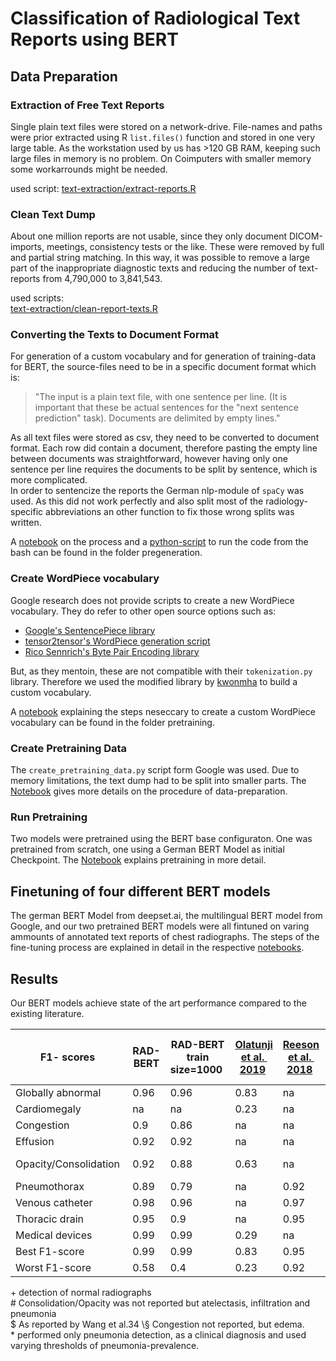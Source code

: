 # Classification of Radiological Text Reports using BERT

## Data Preparation
### Extraction of Free Text Reports
Single plain text files were stored on a network-drive. File-names and paths were prior extracted using R `list.files()` function and stored in one very large table. As the workstation used by us has >120 GB RAM, keeping such large files in memory is no problem. On Coimputers with smaller memory some workarrounds might be needed.   

used script: [text-extraction/extract-reports.R](text-extraction/extract-reports.R)

### Clean Text Dump
About one million reports are not usable, since they only document DICOM-imports, meetings, consistency tests or the like. These were removed by full and partial string matching. In this way, it was possible to remove a large part of the inappropriate diagnostic texts and reducing the number of text-reports from 4,790,000 to 3,841,543. 

used scripts:   
[text-extraction/clean-report-texts.R](text-extraction/clean-report-texts.R)

### Converting the Texts to Document Format
For generation of a custom vocabulary and for generation of training-data for BERT, the source-files need to be in a specific document format which is: 

> "The input is a plain text file, with one sentence per line. (It is important that these be actual sentences for the "next sentence prediction" task). Documents are delimited by empty lines."

As all text files were stored as csv, they need to be converted to document format. Each row did contain a document, therefore pasting the empty line between documents was straightforward, however having only one sentence per line requires the documents to be split by sentence, which is more complicated.  
In order to sentencize the reports the German nlp-module of `spaCy` was used. As this did not work perfectly and also split most of the radiology-specific abbreviations an other function to fix those wrong splits was written. 

A [notebook](pretraining/sentencizing.ipynb) on the process and a [python-script](pretraining/run_sentencizing.py) to run the code from the bash can be found in the folder pregeneration.

### Create WordPiece vocabulary
Google research does not provide scripts to create a new WordPiece vocabulary. They do refer to other open source options such as:

- [Google's SentencePiece library](https://github.com/google/sentencepiece)
- [tensor2tensor's WordPiece generation script](https://github.com/tensorflow/tensor2tensor/blob/master/tensor2tensor/data_generators/text_encoder_build_subword.py)
- [Rico Sennrich's Byte Pair Encoding library](https://github.com/rsennrich/subword-nmt)

But, as they mentoin, these are not compatible with their `tokenization.py` library. Therefore we used the modified library by [kwonmha](https://github.com/kwonmha/bert-vocab-builder) to build a custom vocabulary. 

A [notebook](pretraining/bert-custom-vocabulary.ipynb) explaining the steps neseccary to create a custom WordPiece vocabulary can be found in the folder pretraining. 

### Create Pretraining Data
The `create_pretraining_data.py` script form Google was used. Due to memory limitations, the text dump had to be split into smaller parts. The [Notebook](pretraining/notebooks/03_create-pretraining-data.ipynb) gives more details on the procedure of data-preparation.  

### Run Pretraining
Two models were pretrained using the BERT base configuraton. One was pretrained from scratch, one using a German BERT Model as initial Checkpoint. The [Notebook](pretraining/notebooks/04_run-pretraining.ipynb) explains pretraining in more detail. 

## Finetuning of four different BERT models
The german BERT Model from deepset.ai, the multilingual BERT model from Google, and our two pretrained BERT models were all fintuned on varing ammounts of annotated text reports of chest radiographs. 
The steps of the fine-tuning process are explained in detail in the respective [notebooks](finetuning). 

## Results
Our BERT models achieve state of the art performance compared to the existing literature. 

| F1- scores 		| RAD-BERT	| RAD-BERT train size=1000 | [Olatunji et al.  2019](https://arxiv.org/pdf/1905.02283.pdf) | [Reeson et al.  2018](https://www.ncbi.nlm.nih.gov/pubmed/29802131) |	[Friedlin et al.  2006](https://www.ncbi.nlm.nih.gov/pubmed/17238345) |	[Wang et al.   2017](https://arxiv.org/abs/1705.02315) |	MetaMap $   2017 |	[Asatryan et al.  2011](https://www.ncbi.nlm.nih.gov/pubmed/21093355) |	[Elkin et al.  2008](https://www.ncbi.nlm.nih.gov/pmc/articles/PMC2656026/) |   
|---|---|---|---|---|---|---|---|---|---|---|  
| Globally abnormal 	|	0.96  |	0.96	| 0.83		  | na 		| na 	|	0.93+ 		|0.91+ 			| na 		| na 		|  
| Cardiomegaly      	| na 	| na 	|	0.23      | na 	|	0.97	| 0.88 			|	0.9 		| na 		| na 		|  
| Congestion        	|	0.9	| 0.86 		| na 	  | na 	|	0.98	| 0.83§ 		|	0.77§ 		|	 na 	| na 		|  
| Effusion 	    	|	0.92	| 0.92 		|  na 	  | na 	|	0.98 	|	0.87		| 0.81 			| na 		| na 		|  
| Opacity/Consolidation |	0.92 	|	0.88 	|	0.63 	  | na 	| na 	| 0.91/0.80/0.77\# 	|	0.95/0.39/0.71\# |	0.24-0.57\* 	|	0.82 		|  
| Pneumothorax    	|	0.89    |	0.79	| na 		  |	0.92	| na 		|	0.86		| 0.46 			| na 		| na		|   
| Venous catheter  	|	0.98    |	0.96 	| na 	  |	0.97 	| na 	| na 		| na 		| na 		| na		|   
| Thoracic drain   	|	0.95    |	0.9	| na 		  |	0.95 	| na 	| na 		| na 		| na 		| na 		|  
| Medical devices  	|	0.99    |	0.99	| 0.29 		  | na 	| na 	| na 		| na 		| na 		| na 		|  
| Best F1-score    	|	0.99    |	0.99 	|	0.83 	  | 	0.95 	|	0.98 	|	0.93 		|	0.95 		|	0.57		| 0.82 			|  
| Worst F1-score   	|	0.58	| 0.4 		|	0.23 	  | 	0.92	| 0.97		| 0.52			| 0.39			| 0.24			| 0.82 			|  

\+ detection of normal radiographs  
\# Consolidation/Opacity was not reported but atelectasis, infiltration and pneumonia  
\$ As reported by Wang et al.34 
\§ Congestion not reported, but edema.  
\* performed only pneumonia detection, as a clinical diagnosis and used varying thresholds of pneumonia-prevalence.  
